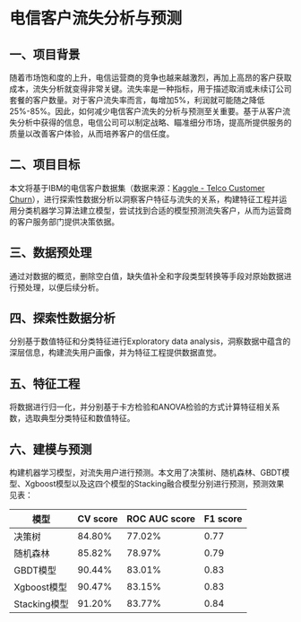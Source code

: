 # 电信客户流失分析与预测

## 一、项目背景
随着市场饱和度的上升，电信运营商的竞争也越来越激烈，再加上高昂的客户获取成本，流失分析就变得非常关键。流失率是一种指标，用于描述取消或未续订公司套餐的客户数量。对于客户流失率而言，每增加5%，利润就可能随之降低25%-85%。因此，如何减少电信客户流失的分析与预测至关重要。基于从客户流失分析中获得的信息，电信公司可以制定战略、瞄准细分市场，提高所提供服务的质量以改善客户体验，从而培养客户的信任度。

## 二、项目目标
本文将基于IBM的电信客户数据集（数据来源：[Kaggle - Telco Customer Churn](https://www.kaggle.com/datasets/blastchar/telco-customer-churn)），进行探索性数据分析以洞察客户特征与流失的关系，构建特征工程并运用分类机器学习算法建立模型，尝试找到合适的模型预测流失客户，从而为运营商的客户服务部门提供决策依据。

## 三、数据预处理
通过对数据的概览，删除空白值，缺失值补全和字段类型转换等手段对原始数据进行预处理，以便后续分析。

## 四、探索性数据分析
分别基于数值特征和分类特征进行Exploratory data analysis，洞察数据中蕴含的深层信息，构建流失用户画像，并为特征工程提供数据直觉。

## 五、特征工程
将数据进行归一化，并分别基于卡方检验和ANOVA检验的方式计算特征相关系数，选取典型分类特征和数值特征。

## 六、建模与预测

构建机器学习模型，对流失用户进行预测。本文用了决策树、随机森林、GBDT模型、Xgboost模型以及这四个模型的Stacking融合模型分别进行预测，预测效果见表：

|模型  |  CV score| ROC AUC score| F1 score
|--|--|--|--|
|  决策树|84.80%  | 77.02% |    0.77
| 随机森林 | 85.82% |78.97%  |  0.79  
|  GBDT模型|90.44%  |83.01%  | 0.83   
|  Xgboost模型|90.47%  | 83.15% | 0.83   
| Stacking模型 | 91.20% | 83.77% | 0.84   
